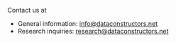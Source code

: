 
Contact us at 

- General information: [info@dataconstructors.net](mailto:info@dataconstructors.net)
- Research inquiries: [research@dataconstructors.net](mailto:research@dataconstructors.net)